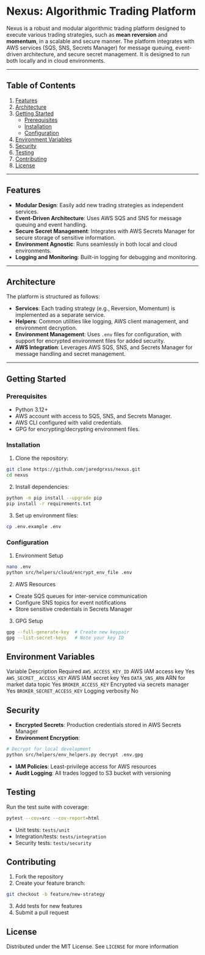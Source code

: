 # Nexus: Algorithmic Trading Platform

Nexus is a robust and modular algorithmic trading platform designed to execute various trading strategies, such as **mean reversion** and **momentum**, in a scalable and secure manner. The platform integrates with AWS services (SQS, SNS, Secrets Manager) for message queuing, event-driven architecture, and secure secret management. It is designed to run both locally and in cloud environments.

---

## Table of Contents

1. [Features](#features)
2. [Architecture](#architecture)
3. [Getting Started](#getting-started)
   - [Prerequisites](#prerequisites)
   - [Installation](#installation)
   - [Configuration](#configuration)
4. [Environment Variables](#environment-variables)
5. [Security](#security)
6. [Testing](#testing)
7. [Contributing](#contributing)
8. [License](#license)

---

## Features

- **Modular Design**: Easily add new trading strategies as independent services.
- **Event-Driven Architecture**: Uses AWS SQS and SNS for message queuing and event handling.
- **Secure Secret Management**: Integrates with AWS Secrets Manager for secure storage of sensitive information.
- **Environment Agnostic**: Runs seamlessly in both local and cloud environments.
- **Logging and Monitoring**: Built-in logging for debugging and monitoring.

---

## Architecture

The platform is structured as follows:

- **Services**: Each trading strategy (e.g., Reversion, Momentum) is implemented as a separate service.
- **Helpers**: Common utilities like logging, AWS client management, and environment decryption.
- **Environment Management**: Uses `.env` files for configuration, with support for encrypted environment files for added security.
- **AWS Integration**: Leverages AWS SQS, SNS, and Secrets Manager for message handling and secret management.

---

## Getting Started

### Prerequisites

- Python 3.12+
- AWS account with access to SQS, SNS, and Secrets Manager.
- AWS CLI configured with valid credentials.
- GPG for encrypting/decrypting environment files.

### Installation

1. Clone the repository:
```bash
git clone https://github.com/jaredgrxss/nexus.git
cd nexus
```

2. Install dependencies:
```bash
python -m pip install --upgrade pip
pip install -r requirements.txt
```

3. Set up environment files:
```bash
cp .env.example .env
```

### Configuration

1. Environment Setup
```bash
nano .env
python src/helpers/cloud/encrypt_env_file .env
```

2. AWS Resources
- Create SQS queues for inter-service communication 
- Configure SNS topics for event notifications 
- Store sensitive credentials in Secrets Manager

3. GPG Setup
```bash
gpg --full-generate-key  # Create new keypair
gpg --list-secret-keys   # Note your key ID
```


## Environment Variables
Variable                         Description                         Required
`AWS_ACCESS_KEY_ID`              AWS IAM access key                  Yes
`AWS_SECRET__ACCESS_KEY`         AWS IAM secret key                  Yes
`DATA_SNS_ARN`                   ARN for market data topic           Yes
`BROKER_ACCESS_KEY`              Encrypted via secrets manager       Yes
`BROKER_SECRET_ACCESS_KEY`       Logging verbosity                   No


## Security
- **Encrypted Secrets**: Production credentials stored in AWS Secrets Manager 
- **Environment Encryption**: 
```Bash
# Decrypt for local development
python src/helpers/env_helpers.py decrypt .env.gpg
```
- **IAM Policies**: Least-privilege access for AWS resources
- **Audit Logging**: All trades logged to S3 bucket with versioning

## Testing
Run the test suite with coverage:
```bash
pytest --cov=src --cov-report=html
```

- Unit tests: `tests/unit`
- Integration/tests: `tests/integration`
- Security tests: `tests/security`

## Contributing
1. Fork the repository
2. Create your feature branch:
```bash
git checkout -b feature/new-strategy
```
3. Add tests for new features
4. Submit a pull request

## License
Distributed under the MIT License. See `LICENSE` for more information
